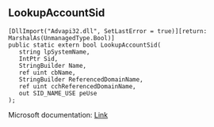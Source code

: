 ## LookupAccountSid

```
[DllImport("Advapi32.dll", SetLastError = true)][return: MarshalAs(UnmanagedType.Bool)]
public static extern bool LookupAccountSid(
   string lpSystemName,
   IntPtr Sid,
   StringBuilder Name,
   ref uint cbName,
   StringBuilder ReferencedDomainName,
   ref uint cchReferencedDomainName,
   out SID_NAME_USE peUse
);
```

Microsoft documentation: [Link](https://docs.microsoft.com/en-us/windows/win32/api/winbase/nf-winbase-lookupaccountsida)

